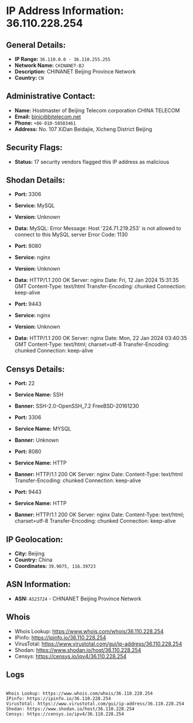 # IP Address Information: 36.110.228.254

## General Details:
- **IP Range:** `36.110.0.0 - 36.110.255.255`
- **Network Name:** `CHINANET-BJ`
- **Description:** CHINANET Beijing Province Network
- **Country:** `CN`

## Administrative Contact:
- **Name:** Hostmaster of Beijing Telecom corporation CHINA   TELECOM
- **Email:** [bjnic@bjtelecom.net](mailto:bjnic@bjtelecom.net)
- **Phone:** `+86-010-58503461`
- **Address:** No. 107 XiDan Beidajie, Xicheng District Beijing

## Security Flags:
- **Status:** 17 security vendors flagged this IP address as malicious

## Shodan Details:
- **Port:** 3306
- **Service:** MySQL
- **Version:** Unknown
- **Data:** MySQL:
  Error Message: Host '224.71.219.253' is not allowed to connect to this MySQL server
  Error Code: 1130

- **Port:** 8080
- **Service:** nginx
- **Version:** Unknown
- **Data:** HTTP/1.1 200 OK
Server: nginx
Date: Fri, 12 Jan 2024 15:31:35 GMT
Content-Type: text/html
Transfer-Encoding: chunked
Connection: keep-alive



- **Port:** 9443
- **Service:** nginx
- **Version:** Unknown
- **Data:** HTTP/1.1 200 OK
Server: nginx
Date: Mon, 22 Jan 2024 03:40:35 GMT
Content-Type: text/html; charset=utf-8
Transfer-Encoding: chunked
Connection: keep-alive



## Censys Details:
- **Port:** 22
- **Service Name:** SSH
- **Banner:** SSH-2.0-OpenSSH_7.2 FreeBSD-20161230

- **Port:** 3306
- **Service Name:** MYSQL
- **Banner:** Unknown

- **Port:** 8080
- **Service Name:** HTTP
- **Banner:** HTTP/1.1 200 OK
Server: nginx
Date:  <REDACTED>
Content-Type: text/html
Transfer-Encoding: chunked
Connection: keep-alive


- **Port:** 9443
- **Service Name:** HTTP
- **Banner:** HTTP/1.1 200 OK
Server: nginx
Date:  <REDACTED>
Content-Type: text/html; charset=utf-8
Transfer-Encoding: chunked
Connection: keep-alive


## IP Geolocation:
- **City:** Beijing
- **Country:** China
- **Coordinates:** `39.9075, 116.39723`
## ASN Information:
- **ASN:** `AS23724` - CHINANET Beijing Province Network
## Whois
- Whois Lookup: https://www.whois.com/whois/36.110.228.254
- IPinfo: https://ipinfo.io/36.110.228.254
- VirusTotal: https://www.virustotal.com/gui/ip-address/36.110.228.254
- Shodan: https://www.shodan.io/host/36.110.228.254
- Censys: https://censys.io/ipv4/36.110.228.254
## Logs
```

Whois Lookup: https://www.whois.com/whois/36.110.228.254
IPinfo: https://ipinfo.io/36.110.228.254
VirusTotal: https://www.virustotal.com/gui/ip-address/36.110.228.254
Shodan: https://www.shodan.io/host/36.110.228.254
Censys: https://censys.io/ipv4/36.110.228.254

```

